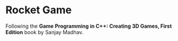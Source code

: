 # Rocket Game

Following the **Game Programming in C++: Creating 3D Games, First Edition** book by Sanjay Madhav.